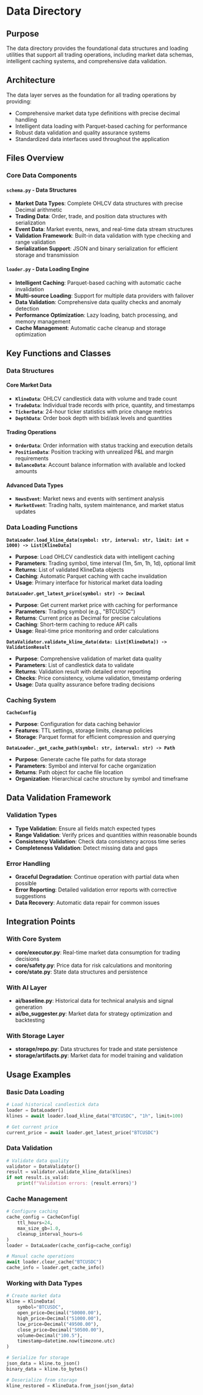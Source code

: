# Data Directory

## Purpose

The data directory provides the foundational data structures and loading utilities that support all trading operations, including market data schemas, intelligent caching systems, and comprehensive data validation.

## Architecture

The data layer serves as the foundation for all trading operations by providing:
- Comprehensive market data type definitions with precise decimal handling
- Intelligent data loading with Parquet-based caching for performance
- Robust data validation and quality assurance systems
- Standardized data interfaces used throughout the application

## Files Overview

### Core Data Components

#### `schema.py` - Data Structures
- **Market Data Types**: Complete OHLCV data structures with precise Decimal arithmetic
- **Trading Data**: Order, trade, and position data structures with serialization
- **Event Data**: Market events, news, and real-time data stream structures
- **Validation Framework**: Built-in data validation with type checking and range validation
- **Serialization Support**: JSON and binary serialization for efficient storage and transmission

#### `loader.py` - Data Loading Engine
- **Intelligent Caching**: Parquet-based caching with automatic cache invalidation
- **Multi-source Loading**: Support for multiple data providers with failover
- **Data Validation**: Comprehensive data quality checks and anomaly detection
- **Performance Optimization**: Lazy loading, batch processing, and memory management
- **Cache Management**: Automatic cache cleanup and storage optimization

## Key Functions and Classes

### Data Structures

#### Core Market Data
- **`KlineData`**: OHLCV candlestick data with volume and trade count
- **`TradeData`**: Individual trade records with price, quantity, and timestamps
- **`TickerData`**: 24-hour ticker statistics with price change metrics
- **`DepthData`**: Order book depth with bid/ask levels and quantities

#### Trading Operations
- **`OrderData`**: Order information with status tracking and execution details
- **`PositionData`**: Position tracking with unrealized P&L and margin requirements
- **`BalanceData`**: Account balance information with available and locked amounts

#### Advanced Data Types
- **`NewsEvent`**: Market news and events with sentiment analysis
- **`MarketEvent`**: Trading halts, system maintenance, and market status updates

### Data Loading Functions

**`DataLoader.load_kline_data(symbol: str, interval: str, limit: int = 1000) -> List[KlineData]`**
- **Purpose**: Load OHLCV candlestick data with intelligent caching
- **Parameters**: Trading symbol, time interval (1m, 5m, 1h, 1d), optional limit
- **Returns**: List of validated KlineData objects
- **Caching**: Automatic Parquet caching with cache invalidation
- **Usage**: Primary interface for historical market data loading

**`DataLoader.get_latest_price(symbol: str) -> Decimal`**
- **Purpose**: Get current market price with caching for performance
- **Parameters**: Trading symbol (e.g., "BTCUSDC")
- **Returns**: Current price as Decimal for precise calculations
- **Caching**: Short-term caching to reduce API calls
- **Usage**: Real-time price monitoring and order calculations

**`DataValidator.validate_kline_data(data: List[KlineData]) -> ValidationResult`**
- **Purpose**: Comprehensive validation of market data quality
- **Parameters**: List of candlestick data to validate
- **Returns**: Validation result with detailed error reporting
- **Checks**: Price consistency, volume validation, timestamp ordering
- **Usage**: Data quality assurance before trading decisions

### Caching System

**`CacheConfig`**
- **Purpose**: Configuration for data caching behavior
- **Features**: TTL settings, storage limits, cleanup policies
- **Storage**: Parquet format for efficient compression and querying

**`DataLoader._get_cache_path(symbol: str, interval: str) -> Path`**
- **Purpose**: Generate cache file paths for data storage
- **Parameters**: Symbol and interval for cache organization
- **Returns**: Path object for cache file location
- **Organization**: Hierarchical cache structure by symbol and timeframe

## Data Validation Framework

### Validation Types
- **Type Validation**: Ensure all fields match expected types
- **Range Validation**: Verify prices and quantities within reasonable bounds
- **Consistency Validation**: Check data consistency across time series
- **Completeness Validation**: Detect missing data and gaps

### Error Handling
- **Graceful Degradation**: Continue operation with partial data when possible
- **Error Reporting**: Detailed validation error reports with corrective suggestions
- **Data Recovery**: Automatic data repair for common issues

## Integration Points

### With Core System
- **core/executor.py**: Real-time market data consumption for trading decisions
- **core/safety.py**: Price data for risk calculations and monitoring
- **core/state.py**: State data structures and persistence

### With AI Layer
- **ai/baseline.py**: Historical data for technical analysis and signal generation
- **ai/bo_suggester.py**: Market data for strategy optimization and backtesting

### With Storage Layer
- **storage/repo.py**: Data structures for trade and state persistence
- **storage/artifacts.py**: Market data for model training and validation

## Usage Examples

### Basic Data Loading
```python
# Load historical candlestick data
loader = DataLoader()
klines = await loader.load_kline_data("BTCUSDC", "1h", limit=100)

# Get current price
current_price = await loader.get_latest_price("BTCUSDC")
```

### Data Validation
```python
# Validate data quality
validator = DataValidator()
result = validator.validate_kline_data(klines)
if not result.is_valid:
    print(f"Validation errors: {result.errors}")
```

### Cache Management
```python
# Configure caching
cache_config = CacheConfig(
    ttl_hours=24,
    max_size_gb=1.0,
    cleanup_interval_hours=6
)
loader = DataLoader(cache_config=cache_config)

# Manual cache operations
await loader.clear_cache("BTCUSDC")
cache_info = loader.get_cache_info()
```

### Working with Data Types
```python
# Create market data
kline = KlineData(
    symbol="BTCUSDC",
    open_price=Decimal("50000.00"),
    high_price=Decimal("51000.00"),
    low_price=Decimal("49500.00"),
    close_price=Decimal("50500.00"),
    volume=Decimal("100.5"),
    timestamp=datetime.now(timezone.utc)
)

# Serialize for storage
json_data = kline.to_json()
binary_data = kline.to_bytes()

# Deserialize from storage
kline_restored = KlineData.from_json(json_data)
```
